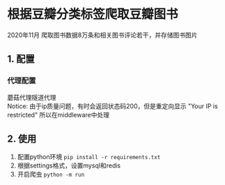 # 根据豆瓣分类标签爬取豆瓣图书

2020年11月 爬取图书数据8万条和相关图书评论若干，并存储图书图片

## 1. 配置

### 代理配置
蘑菇代理隧道代理  
Notice: 由于ip质量问题，有时会返回状态码200，但是重定向显示 "Your IP is restricted" 所以在middleware中处理  

## 2. 使用
1. 配置python环境 `pip install -r requirements.txt`
2. 根据settings格式，设置mysql和redis
3. 开启爬虫 `python -m run`
